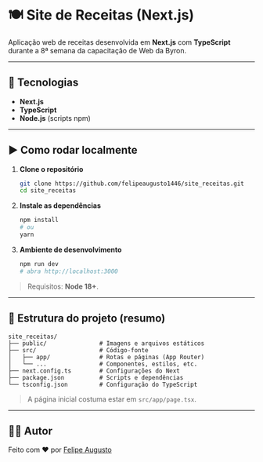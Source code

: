 # 🍽️ Site de Receitas (Next.js)

Aplicação web de receitas desenvolvida em **Next.js** com **TypeScript** durante a 8ª semana da capacitação de Web da Byron.

---

## 🚀 Tecnologias

- **Next.js** 
- **TypeScript**
- **Node.js** (scripts npm)

---

## ▶️ Como rodar localmente

1. **Clone o repositório**
   ```bash
   git clone https://github.com/felipeaugusto1446/site_receitas.git
   cd site_receitas
   ```

2. **Instale as dependências**
   ```bash
   npm install
   # ou
   yarn
   ```

3. **Ambiente de desenvolvimento**
   ```bash
   npm run dev
   # abra http://localhost:3000
   ```

> Requisitos: **Node 18+**.

---

## 📂 Estrutura do projeto (resumo)

```
site_receitas/
├── public/               # Imagens e arquivos estáticos
├── src/                  # Código-fonte
│   ├── app/              # Rotas e páginas (App Router)
│   └── ...               # Componentes, estilos, etc.
├── next.config.ts        # Configurações do Next
├── package.json          # Scripts e dependências
└── tsconfig.json         # Configuração do TypeScript
```

> A página inicial costuma estar em `src/app/page.tsx`.

---


## 👨‍💻 Autor

Feito com ❤️ por [Felipe Augusto](https://github.com/felipeaugusto1446)
